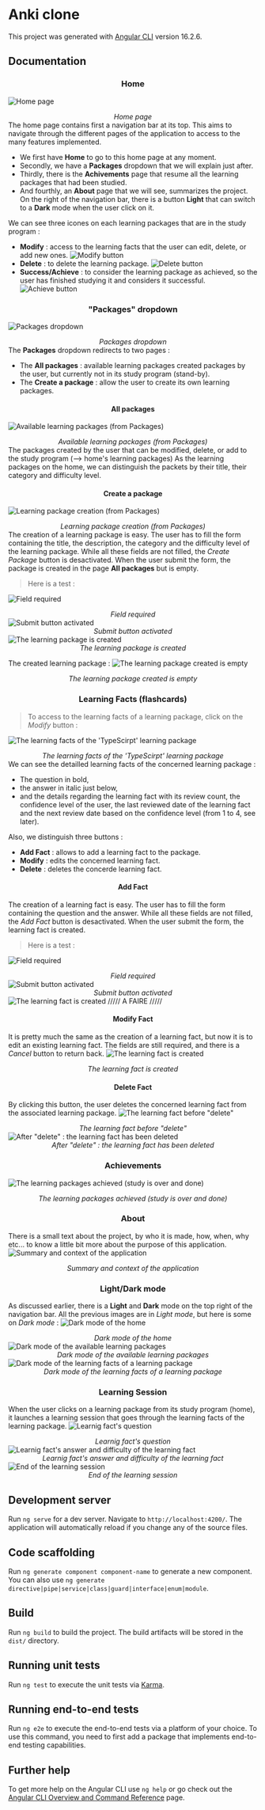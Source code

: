 # Anki clone
This project was generated with [Angular CLI](https://github.com/angular/angular-cli) version 16.2.6.

## Documentation
### <center>Home</center>
![Home page](https://github.com/raacee/anki_clone/blob/main/images/1homepage.PNG)<center>*Home page*</center>
The home page contains first a navigation bar at its top. This aims to navigate through the different pages of the application to access to the many features implemented.
- We first have **Home** to go to this home page at any moment.
- Secondly, we have a **Packages** dropdown that we will explain just after.
- Thirdly, there is the **Achivements** page that resume all the learning packages that had been studied.
- And fourthly, an **About** page that we will see, summarizes the project.
On the right of the navigation bar, there is a button **Light** that can switch to a **Dark** mode when the user click on it.

We can see three icones on each learning packages that are in the study program :
- **Modify** : access to the learning facts that the user can edit, delete, or add new ones.
![Modify button](https://github.com/raacee/anki_clone/blob/main/images/12homepage.PNG)
- **Delete** : to delete the learning package.
![Delete button](https://github.com/raacee/anki_clone/blob/main/images/13homepage.PNG)
- **Success/Achieve** : to consider the learning package as achieved, so the user has finished studying it and considers it successful.
![Achieve button](https://github.com/raacee/anki_clone/blob/main/images/14homepage.PNG)


### <center>"Packages" dropdown</center>
![Packages dropdown](https://github.com/raacee/anki_clone/blob/main/images/2packagesdropdown.PNG)<center>*Packages dropdown*</center>
The **Packages** dropdown redirects to two pages : 
- The **All packages** : available learning packages created packages by the user, but currently not in its study program (stand-by).
- The **Create a package** : allow the user to create its own learning packages.
#### <center>All packages</center>
![Available learning packages (from Packages)](https://github.com/raacee/anki_clone/blob/main/images/3nonstudypackages.PNG)<center>*Available learning packages (from Packages)*</center>
The packages created by the user that can be modified, delete, or add to the study program (--> home's learning packages)
As the learning packages on the home, we can distinguish the packets by their title, their category and difficulty level.
#### <center>Create a package</center>
![Learning package creation (from Packages)](https://github.com/raacee/anki_clone/blob/main/images/4packagecreation.PNG)<center>*Learning package creation (from Packages)*</center>
The creation of a learning package is easy. The user has to fill the form containing the title, the description, the category and the difficulty level of the learning package. While all these fields are not filled, the *Create Package* button is desactivated.
When the user submit the form, the package is created in the page **All packages** but is empty.
> Here is a test :

![Field required](https://github.com/raacee/anki_clone/blob/main/images/41packagecreation.PNG)<center>*Field required*</center>![Submit button activated](https://github.com/raacee/anki_clone/blob/main/images/42packagecreation.PNG)<center>*Submit button activated*</center>
![The learning package is created](https://github.com/raacee/anki_clone/blob/main/images/43packagecreation.PNG)<center>*The learning package is created*</center>

The created learning package :
![The learning package created is empty](https://github.com/raacee/anki_clone/blob/main/images/44packagecreation.PNG)<center>*The learning package created is empty*</center>


### <center>Learning Facts (flashcards)</center>
> To access to the learning facts of a learning package, click on the *Modify* button :

![The learning facts of the 'TypeScirpt' learning package](https://github.com/raacee/anki_clone/blob/main/images/51modifylearningpackage.PNG)<center>*The learning facts of the 'TypeScirpt' learning package*</center>
We can see the detailled learning facts of the concerned learning package :
- The question in bold,
- the answer in italic just below,
- and the details regarding the learning fact with its review count, the confidence level of the user, the last reviewed date of the learning fact and the next review date based on the confidence level (from 1 to 4, see later).

Also, we distinguish three buttons :
- **Add Fact** : allows to add a learning fact to the package.
- **Modify** : edits the concerned learning fact.
- **Delete** : deletes the concerde learning fact.

#### <center>Add Fact</center>
The creation of a learning fact is easy. The user has to fill the form containing the question and the answer. While all these fields are not filled, the *Add Fact* button is desactivated.
When the user submit the form, the learning fact is created.
> Here is a test :

![Field required](https://github.com/raacee/anki_clone/blob/main/images/52addlearningfact.PNG)<center>*Field required*</center>![Submit button activated](https://github.com/raacee/anki_clone/blob/main/images/53addlearningfact.PNG)<center>*Submit button activated*</center>
![The learning fact is created](images\54addlearningfact.PNG) ///// A FAIRE /////

#### <center>Modify Fact</center>
It is pretty much the same as the creation of a learning fact, but now it is to edit an existing learning fact. The fields are still required, and there is a *Cancel* button to return back.
![The learning fact is created](https://github.com/raacee/anki_clone/blob/main/images/6modifylearningfact.PNG)<center>*The learning fact is created*</center>

#### <center>Delete Fact</center>
By clicking this button, the user deletes the concerned learning fact from the associated learning package.
![The learning fact before "delete"](https://github.com/raacee/anki_clone/blob/main/images/61deletelearningfact.PNG)<center>*The learning fact before "delete"*</center>
![After "delete" : the learning fact has been deleted](https://github.com/raacee/anki_clone/blob/main/images/62deletelearningfact.PNG)<center>*After "delete" : the learning fact has been deleted*</center>

### <center>Achievements</center>
![The learning packages achieved (study is over and done)](https://github.com/raacee/anki_clone/blob/main/images/7achievements.PNG)<center>*The learning packages achieved (study is over and done)*</center>

### <center>About</center>
There is a small text about the project, by who it is made, how, when, why etc... to know a little bit more about the purpose of this application.
![Summary and context of the application](https://github.com/raacee/anki_clone/blob/main/images/8about.PNG)<center>*Summary and context of the application*</center>

### <center>Light/Dark mode</center>
As discussed earlier, there is a **Light** and **Dark** mode on the top right of the navigation bar.
All the previous images are in *Light mode*, but here is some on *Dark mode* :
![Dark mode of the home](https://github.com/raacee/anki_clone/blob/main/images/91darkmode.PNG)<center>*Dark mode of the home*</center>
![Dark mode of the available learning packages](https://github.com/raacee/anki_clone/blob/main/images/92darkmode.PNG)<center>*Dark mode of the available learning packages*</center>
![Dark mode of the learning facts of a learning package](https://github.com/raacee/anki_clone/blob/main/images/93darkmode.PNG)<center>*Dark mode of the learning facts of a learning package*</center>

### <center>Learning Session</center>
When the user clicks on a learning package from its study program (home), it launches a learning session that goes through the learning facts of the learning package.
![Learnig fact's question](https://github.com/raacee/anki_clone/blob/main/images/100questionlearningfact.PNG)<center>*Learnig fact's question*</center>
![Learnig fact's answer and difficulty of the learning fact](https://github.com/raacee/anki_clone/blob/main/images/100answerlearningfact.PNG)<center>*Learnig fact's answer and difficulty of the learning fact*</center>
![End of the learning session](https://github.com/raacee/anki_clone/blob/main/images/100finishlearningfact.PNG)<center>*End of the learning session*</center>


## Development server

Run `ng serve` for a dev server. Navigate to `http://localhost:4200/`. The application will automatically reload if you change any of the source files.

## Code scaffolding

Run `ng generate component component-name` to generate a new component. You can also use `ng generate directive|pipe|service|class|guard|interface|enum|module`.

## Build

Run `ng build` to build the project. The build artifacts will be stored in the `dist/` directory.

## Running unit tests

Run `ng test` to execute the unit tests via [Karma](https://karma-runner.github.io).

## Running end-to-end tests

Run `ng e2e` to execute the end-to-end tests via a platform of your choice. To use this command, you need to first add a package that implements end-to-end testing capabilities.

## Further help

To get more help on the Angular CLI use `ng help` or go check out the [Angular CLI Overview and Command Reference](https://angular.io/cli) page.
